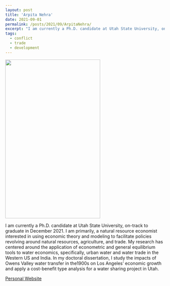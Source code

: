 ```yaml
---
layout: post
title: 'Arpita Nehra'
date: 2021-09-01
permalink: /posts/2021/09/ArpitaNehra/
excerpt: "I am currently a Ph.D. candidate at Utah State University, on-track to graduate in December 2021. I am primarily, a natural resource economist interested in using economic theory and modeling to facilitate policies revolving around natural resources, agriculture, and trade. My research has centered around the application of econometric and general equilibrium tools to water economics, specifically, urban water and water trade in the Western US and India. In my doctoral dissertation, I study the impacts of Owens Valley water transfer in the1900s on Los Angeles’ economic growth and apply a cost-benefit type analysis for a water sharing project in Utah. "
tags:
  - conflict
  - trade
  - development
---
```

<img src="https://gsipe-workshop.github.io/images/Arpita_Nehra.jpg" width="300" height="500" />


I am currently a Ph.D. candidate at Utah State University, on-track to graduate in December 2021. I am primarily, a natural resource economist interested in using economic theory and modeling to facilitate policies revolving around natural resources, agriculture, and trade. My research has centered around the application of econometric and general equilibrium tools to water economics, specifically, urban water and water trade in the Western US and India. In my doctoral dissertation, I study the impacts of Owens Valley water transfer in the1900s on Los Angeles’ economic growth and apply a cost-benefit type analysis for a water sharing project in Utah. 

<a href= "https://www.linkedin.com/in/arpitanehra/">Personal Website</a>
